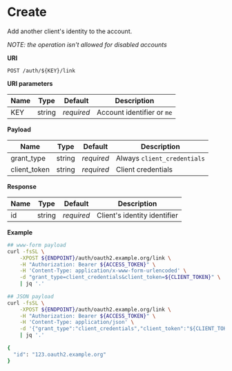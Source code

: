 # Create

Add another client's identity to the account.

*NOTE: the operation isn't allowed for disabled accounts*

**URI**

```
POST /auth/${KEY}/link
```

**URI parameters**

Name      | Type   | Default    | Description
--------- | ------ | ---------- | ------------------
KEY       | string | _required_ | Account identifier or `me`

**Payload**

Name          | Type   | Default    | Description
------------- | ------ | ---------- | ------------------
grant\_type   | string | _required_ | Always `client_credentials`
client\_token | string | _required_ | Client credentials

**Response**

Name           | Type   | Default    | Description
-------------- | ------ | ---------- | ------------------
id             | string | _required_ | Client's identity identifier

**Example**

```bash
## www-form payload
curl -fsSL \
    -XPOST ${ENDPOINT}/auth/oauth2.example.org/link \
    -H "Authorization: Bearer ${ACCESS_TOKEN}" \
    -H 'Content-Type: application/x-www-form-urlencoded' \
    -d "grant_type=client_credentials&client_token=${CLIENT_TOKEN}" \
    | jq '.'
 
## JSON payload
curl -fsSL \
    -XPOST ${ENDPOINT}/auth/oauth2.example.org/link \
    -H "Authorization: Bearer ${ACCESS_TOKEN}" \
    -H 'Content-Type: application/json' \
    -d '{"grant_type":"client_credentials","client_token":"${CLIENT_TOKEN}"}' \
    | jq '.'
 
{
  "id": "123.oauth2.example.org"
}
```